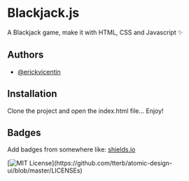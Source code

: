 # Blackjack.js

A Blackjack game, make it with HTML, CSS and Javascript ✨


## Authors

- [@erickvicentin](https://www.github.com/erickvicentin)


## Installation

Clone the project and open the index.html file... Enjoy!
    
## Badges

Add badges from somewhere like: [shields.io](https://shields.io/)

[![MIT License](https://img.shields.io/apm/l/atomic-design-ui.svg?)](https://github.com/tterb/atomic-design-ui/blob/master/LICENSEs)

